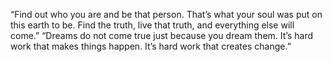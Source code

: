 “Find out who you are and be that person. That’s what your soul was put on this earth to be. Find the truth, live that truth, and everything else will come.” 
“Dreams do not come true just because you dream them. It’s hard work that makes things happen. It’s hard work that creates change.”
